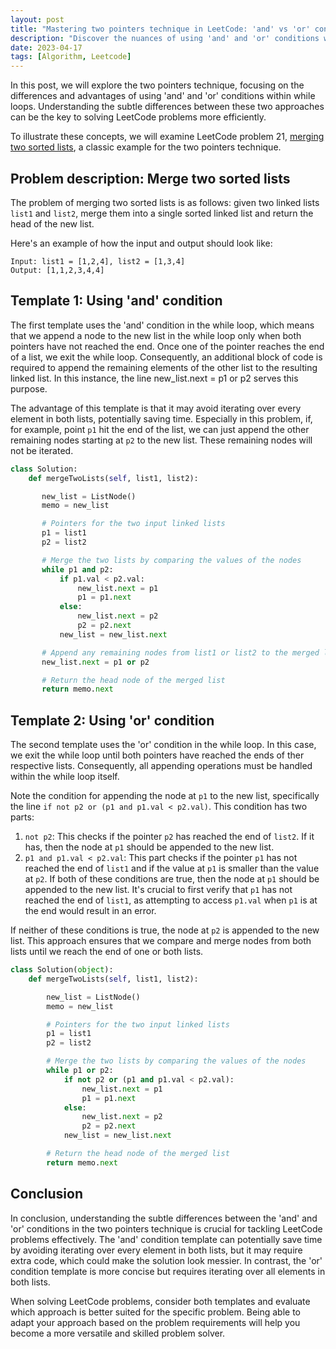 ```yaml
---
layout: post
title: "Mastering two pointers technique in LeetCode: 'and' vs 'or' conditions"
description: "Discover the nuances of using 'and' and 'or' conditions with the two pointers technique in LeetCode problems, demonstrated through merging two sorted lists."
date: 2023-04-17
tags: [Algorithm, Leetcode]
---
```


In this post, we will explore the two pointers technique, focusing on the differences and advantages of using 'and' and 'or' conditions within while loops. Understanding the subtle differences between these two approaches can be the key to solving LeetCode problems more efficiently.

To illustrate these concepts, we will examine LeetCode problem 21, [merging two sorted lists](https://leetcode.com/problems/merge-two-sorted-lists/), a classic example for the two pointers technique.


## Problem description: Merge two sorted lists
The problem of merging two sorted lists is as follows: given two linked lists `list1` and `list2`, merge them into a single sorted linked list and return the head of the new list.

Here's an example of how the input and output should look like:
```
Input: list1 = [1,2,4], list2 = [1,3,4]
Output: [1,1,2,3,4,4]
```
<!--more-->
## Template 1: Using 'and' condition
The first template uses the 'and' condition in the while loop, which means that we append a node to the new list in the while loop only when both pointers have not reached the end. Once one of the pointer reaches the end of a list, we exit the while loop. Consequently, an additional block of code is required to append the remaining elements of the other list to the resulting linked list. In this instance, the line new_list.next = p1 or p2 serves this purpose.

The advantage of this template is that it may avoid iterating over every element in both lists, potentially saving time. Especially in this problem, if, for example, point `p1` hit the end of the list, we can just append the other remaining nodes starting at `p2` to the new list. These remaining nodes will not be iterated.


```python
class Solution:
    def mergeTwoLists(self, list1, list2):

       new_list = ListNode()
       memo = new_list

       # Pointers for the two input linked lists
       p1 = list1
       p2 = list2

       # Merge the two lists by comparing the values of the nodes
       while p1 and p2:
           if p1.val < p2.val:
               new_list.next = p1
               p1 = p1.next
           else:
               new_list.next = p2
               p2 = p2.next
           new_list = new_list.next

       # Append any remaining nodes from list1 or list2 to the merged list
       new_list.next = p1 or p2

       # Return the head node of the merged list
       return memo.next
```

## Template 2: Using 'or' condition
The second template uses the 'or' condition in the while loop. In this case, we exit the while loop until both pointers have reached the ends of ther respective lists. Consequently, all appending operations must be handled within the while loop itself.

Note the condition for appending the node at `p1` to the new list, specifically the line `if not p2 or (p1 and p1.val < p2.val)`. This condition has two parts:

1. `not p2`: This checks if the pointer `p2` has reached the end of `list2`. If it has, then the node at `p1` should be appended to the new list.
2. `p1 and p1.val < p2.val`: This part checks if the pointer `p1` has not reached the end of `list1` and if the value at `p1` is smaller than the value at `p2`. If both of these conditions are true, then the node at `p1` should be appended to the new list. It's crucial to first verify that `p1` has not reached the end of `list1`, as attempting to access `p1.val` when `p1` is at the end would result in an error.

If neither of these conditions is true, the node at `p2` is appended to the new list. This approach ensures that we compare and merge nodes from both lists until we reach the end of one or both lists.

```python
class Solution(object):
    def mergeTwoLists(self, list1, list2):

        new_list = ListNode()
        memo = new_list

        # Pointers for the two input linked lists
        p1 = list1
        p2 = list2

        # Merge the two lists by comparing the values of the nodes
        while p1 or p2:
            if not p2 or (p1 and p1.val < p2.val):
                new_list.next = p1
                p1 = p1.next
            else:
                new_list.next = p2
                p2 = p2.next
            new_list = new_list.next

        # Return the head node of the merged list
        return memo.next

```

## Conclusion
In conclusion, understanding the subtle differences between the 'and' and 'or' conditions in the two pointers technique is crucial for tackling LeetCode problems effectively. The 'and' condition template can potentially save time by avoiding iterating over every element in both lists, but it may require extra code, which could make the solution look messier. In contrast, the 'or' condition template is more concise but requires iterating over all elements in both lists.

When solving LeetCode problems, consider both templates and evaluate which approach is better suited for the specific problem. Being able to adapt your approach based on the problem requirements will help you become a more versatile and skilled problem solver.
